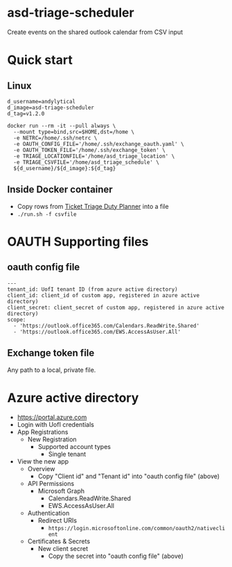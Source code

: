 # asd-triage-scheduler
Create events on the shared outlook calendar from CSV input

# Quick start
## Linux
```
d_username=andylytical
d_image=asd-triage-scheduler
d_tag=v1.2.0

docker run --rm -it --pull always \
  --mount type=bind,src=$HOME,dst=/home \
  -e NETRC=/home/.ssh/netrc \
  -e OAUTH_CONFIG_FILE='/home/.ssh/exchange_oauth.yaml' \
  -e OAUTH_TOKEN_FILE='/home/.ssh/exchange_token' \
  -e TRIAGE_LOCATIONFILE='/home/asd_triage_location' \
  -e TRIAGE_CSVFILE='/home/asd_triage_schedule' \
  ${d_username}/${d_image}:${d_tag}
```

## Inside Docker container
* Copy rows from [Ticket Triage Duty Planner](https://docs.google.com/spreadsheets/d/1AwVikVzHB_vQhgJDqYxeVkVVNgeNhGsvWTV5L9mxcGg) into a file
* `./run.sh -f csvfile`

# OAUTH Supporting files
## oauth config file
```
---
tenant_id: UofI tenant ID (from azure active directory)
client_id: client_id of custom app, registered in azure active directory)
client_secret: client_secret of custom app, registered in azure active directory)
scope:
  - 'https://outlook.office365.com/Calendars.ReadWrite.Shared'
  - 'https://outlook.office365.com/EWS.AccessAsUser.All'
```

## Exchange token file
Any path to a local, private file.

# Azure active directory
* https://portal.azure.com
* Login with UofI credentials
* App Registrations
  * New Registration
    * Supported account types
      * Single tenant
* View the new app
  * Overview
    * Copy "Client id" and "Tenant id" into "oauth config file" (above)
  * API Permissions
    * Microsoft Graph
      * Calendars.ReadWrite.Shared
      * EWS.AccessAsUser.All
  * Authentication
    * Redirect URIs
      * `https://login.microsoftonline.com/common/oauth2/nativeclient`
  * Certificates & Secrets
    * New client secret
      * Copy the secret into "oauth config file" (above)
